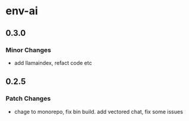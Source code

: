 # env-ai

## 0.3.0

### Minor Changes

- add llamaindex, refact code etc

## 0.2.5

### Patch Changes

- chage to monorepo, fix bin build. add vectored chat, fix some issues
